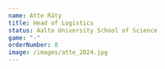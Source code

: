 ```yaml
---
name: Atte Räty
title: Head of Logistics
status: Aalto University School of Science
game: "-"
orderNumber: 8
image: /images/atte_2024.jpg
---
```


